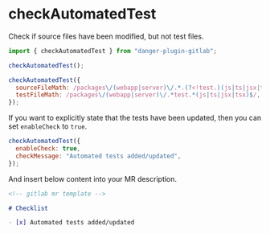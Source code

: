 # checkAutomatedTest

Check if source files have been modified, but not test files.

```javascript
import { checkAutomatedTest } from "danger-plugin-gitlab";

checkAutomatedTest();

checkAutomatedTest({
  sourceFileMath: /packages\/(webapp|server)\/.*.(?<!test.)(js|ts|jsx|tsx)$/,
  testFileMath: /packages\/(webapp|server)\/.*test.*(js|ts|jsx|tsx)$/,
});
```

If you want to explicitly state that the tests have been updated, then you can set `enableCheck` to `true`.

```javascript
checkAutomatedTest({
  enableCheck: true,
  checkMessage: "Automated tests added/updated",
});
```

And insert below content into your MR description.

```markdown
<!-- gitlab mr template -->

# Checklist

- [x] Automated tests added/updated
```
